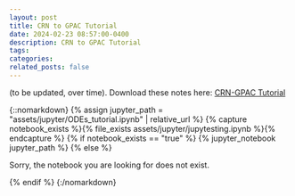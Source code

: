 ```yaml
---
layout: post
title: CRN to GPAC Tutorial
date: 2024-02-23 08:57:00-0400
description: CRN to GPAC Tutorial
tags: 
categories: 
related_posts: false
---
```


(to be updated, over time). Download these notes here: [CRN-GPAC Tutorial]("assets/jupyter/ODEs_tutorial.ipynb")

{::nomarkdown}
{% assign jupyter_path = "assets/jupyter/ODEs_tutorial.ipynb" | relative_url %}
{% capture notebook_exists %}{% file_exists assets/jupyter/jupytesting.ipynb %}{% endcapture %}
{% if notebook_exists == "true" %}
    {% jupyter_notebook jupyter_path %}
{% else %}
    <p>Sorry, the notebook you are looking for does not exist.</p>
{% endif %}
{:/nomarkdown}